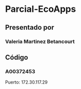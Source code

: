 # Parcial-EcoApps
## Presentado por
### Valeria Martinez Betancourt
## Código
### A00372453

Puerto: 172.30.117.29
